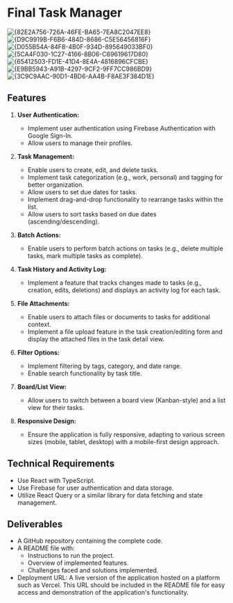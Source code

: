 # Final Task Manager
![{82E2A756-726A-46FE-BA65-7EA8C2047EE8}](https://github.com/user-attachments/assets/e087a359-57cb-4dd5-95ec-e1b6a03db482)
![{D9C9919B-F6B6-484D-8686-C5E56456816F}](https://github.com/user-attachments/assets/66c239f1-f2c5-4d6b-b838-865981830da5)
![{D055B54A-84F8-4B0F-934D-895649033BF0}](https://github.com/user-attachments/assets/7cf5eddc-a85d-47bb-8b90-6b453ffc72a0)
![{5CA4F030-1C27-4166-8B06-C69619617D80}](https://github.com/user-attachments/assets/edc35a77-3a08-4c06-9a52-c04e33d8bebe)
![{65412503-FD1E-41D4-8E4A-4816896CFCBE}](https://github.com/user-attachments/assets/ef24eee8-4826-4334-94c8-8431ad6f8e5f)
![{E9BB5943-A91B-4297-9CF2-9FF7CC986BD9}](https://github.com/user-attachments/assets/65be48d3-fa9e-476c-b613-60601d67897b)
![{3C9C9AAC-90D1-4BD6-AA4B-F8AE3F384D1E}](https://github.com/user-attachments/assets/680493af-623d-4246-a2e9-424d46e098dc)


## Features

1. **User Authentication:**
   - Implement user authentication using Firebase Authentication with Google Sign-In.
   - Allow users to manage their profiles.

2. **Task Management:**
   - Enable users to create, edit, and delete tasks.
   - Implement task categorization (e.g., work, personal) and tagging for better organization.
   - Allow users to set due dates for tasks.
   - Implement drag-and-drop functionality to rearrange tasks within the list.
   - Allow users to sort tasks based on due dates (ascending/descending).

3. **Batch Actions:**
   - Enable users to perform batch actions on tasks (e.g., delete multiple tasks, mark multiple tasks as complete).

4. **Task History and Activity Log:**
   - Implement a feature that tracks changes made to tasks (e.g., creation, edits, deletions) and displays an activity log for each task.

5. **File Attachments:**
   - Enable users to attach files or documents to tasks for additional context.
   - Implement a file upload feature in the task creation/editing form and display the attached files in the task detail view.

6. **Filter Options:**
   - Implement filtering by tags, category, and date range.
   - Enable search functionality by task title.

7. **Board/List View:**
   - Allow users to switch between a board view (Kanban-style) and a list view for their tasks.

8. **Responsive Design:**
   - Ensure the application is fully responsive, adapting to various screen sizes (mobile, tablet, desktop) with a mobile-first design approach.

## Technical Requirements

- Use React with TypeScript.
- Use Firebase for user authentication and data storage.
- Utilize React Query or a similar library for data fetching and state management.

## Deliverables

- A GitHub repository containing the complete code.
- A README file with:
  - Instructions to run the project.
  - Overview of implemented features.
  - Challenges faced and solutions implemented.
- Deployment URL: A live version of the application hosted on a platform such as Vercel. This URL should be included in the README file for easy access and demonstration of the application's functionality.
